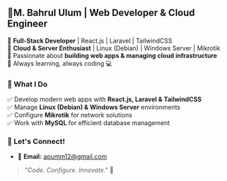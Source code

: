 ## 🚀M. Bahrul Ulum | Web Developer & Cloud Engineer  
🔹 **Full-Stack Developer** | React.js | Laravel | TailwindCSS  
🔹 **Cloud & Server Enthusiast** | Linux (Debian) | Windows Server | Mikrotik  
🔹 Passionate about **building web apps & managing cloud infrastructure**  
🔹 Always learning, always coding 💻  

### 🌟 What I Do  
✅ Develop modern web apps with **React.js, Laravel & TailwindCSS**  
✅ Manage **Linux (Debian) & Windows Server** environments  
✅ Configure **Mikrotik** for network solutions  
✅ Work with **MySQL** for efficient database management  

### 📌 Let's Connect!  
<!-- 💼 **Portfolio:** [your-portfolio-link]  -->
- 📧 **Email:** apumm12@gmail.com  

> _"Code. Configure. Innovate."_ 🚀  

